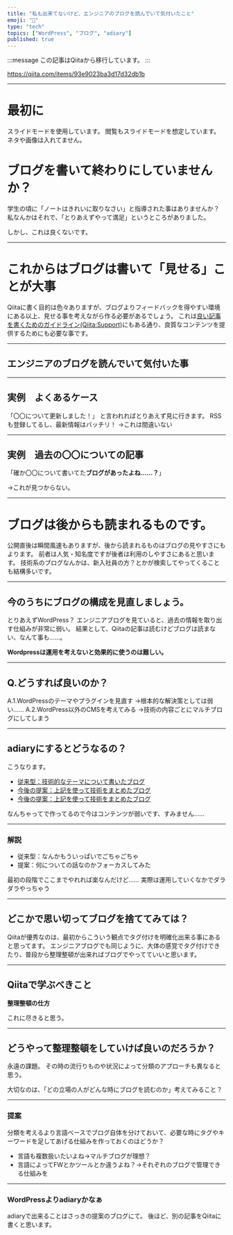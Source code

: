 ```yaml
---
title: "私も出来てないけど、エンジニアのブログを読んでいて気付いたこと"
emoji: "📝"
type: "tech"
topics: ["WordPress", "ブログ", "adiary"]
published: true
---
```


:::message
この記事はQiitaから移行しています。
:::

https://qiita.com/items/93e9023ba3d17d32db1b

---

# 最初に
スライドモードを使用しています。
閲覧もスライドモードを想定しています。
ネタや画像は入れてません。

# ブログを書いて終わりにしていませんか？
学生の頃に「ノートはきれいに取りなさい」と指導された事はありませんか？
私なんかはそれで、「とりあえずやって満足」というところがありました。

しかし、これは良くないです。

***

# これからはブログは書いて「見せる」ことが大事
Qiitaに書く目的は色々ありますが、ブログよりフィードバックを得やすい環境にある以上、見せる事を考えながら作る必要があるでしょう。
これは[良い記事を書くためのガイドライン(Qiita:Support)](http://help.qiita.com/ja/articles/qiita-article-guideline)にもある通り、良質なコンテンツを提供するためにも必要な事です。

***

## エンジニアのブログを読んでいて気付いた事

***

## 実例　よくあるケース

「〇〇について更新しました！」
と言われればとりあえず見に行きます。
RSSも登録してるし、最新情報はバッチリ！
→これは間違いない

***

## 実例　過去の〇〇についての記事

「確か〇〇について書いてた**ブログがあったよね……？**」

→これが見つからない。

***

# ブログは後からも読まれるものです。
公開直後は瞬間風速もありますが、後から読まれるものはブログの見やすさにもよります。
前者は人気・知名度ですが後者は利用のしやすさにあると思います。
技術系のブログなんかは、新入社員の方？とかが検索してやってくることも結構多いです。

***

## 今のうちにブログの構成を見直しましょう。

とりあえずWordPress？
エンジニアブログを見ていると、過去の情報を取り出す仕組みが非常に弱い。
結果として、Qiitaの記事は読むけどブログは読まない、なんて事も……。

**Wordpressは運用を考えないと効果的に使うのは難しい。**

***

## Q.どうすれば良いのか？
A.1.WordPressのテーマやプラグインを見直す
→根本的な解決策としては弱い……
A.2.WordPress以外のCMSを考えてみる
→技術の内容ごとにマルチブログにしてしまう

***

## adiaryにするとどうなるの？
こうなります。

- [従来型：技術的なテーマについて書いたブログ](http://field-city.xsrv.jp/nomura/iot/)
- [今後の提案：上記を使って技術をまとめたブログ](http://field-city.xsrv.jp/nomura/adiary/)
- [今後の提案：上記を使って技術をまとめたブログ](http://field-city.xsrv.jp/nomura//)

なんちゃってで作ってるので今はコンテンツが弱いです、すみません……

***

### 解説
- 従来型：なんかもういっぱいでごちゃごちゃ
- 提案：何についての話なのかフォーカスしてみた

最初の段階でここまでやれれば楽なんだけど……
実際は運用していくなかでダラダラやっちゃう

***

## どこかで思い切ってブログを捨ててみては？
Qiitaが優秀なのは、最初からこういう観点でタグ付けを明確化出来る事にあると思ってます。
エンジニアブログでも同じように、大体の感覚でタグ付けできたり、普段から整理整頓が出来ればブログでやってていいと思います。

***

## Qiitaで学ぶべきこと
**整理整頓の仕方**

これに尽きると思う。

***

## どうやって整理整頓をしていけば良いのだろうか？
永遠の課題。
その時の流行りものや状況によって分類のアプローチも異なると思う。

大切なのは、「どの立場の人がどんな時にブログを読むのか」考えてみること？

***

### 提案
分類を考えるより言語ベースでブログ自体を分けておいて、必要な時にタグやキーワードを足してあげる仕組みを作っておくのはどうか？

- 言語も複数扱いたいよね→マルチブログが理想？
- 言語によってFWとかツールとか違うよね？→それぞれのブログで管理できる仕組みを

***

### WordPressよりadiaryかなぁ
adiaryで出来ることはさっきの提案のブログにて。
後ほど、別の記事をQiitaに書くと思います。


